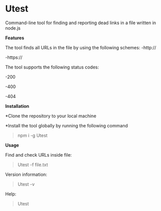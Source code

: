 # Utest

Command-line tool for finding and reporting dead links in a file written in node.js

**Features**

The tool finds all URLs in the file by using the following schemes:
-http://

-https://

The tool supports the following status codes:

-200

-400

-404

**Installation**

\*Clone the repository to your local machine

\*Install the tool globally by running the following command

> npm i -g Utest

**Usage**

Find and check URLs inside file:

> Utest -f file.txt

Version information:

> Utest -v

Help:

> Utest
